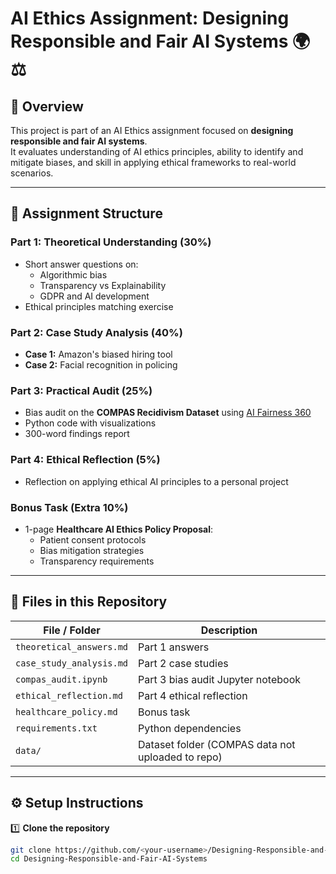 # AI Ethics Assignment: Designing Responsible and Fair AI Systems 🌍⚖️

## 📌 Overview
This project is part of an AI Ethics assignment focused on **designing responsible and fair AI systems**.  
It evaluates understanding of AI ethics principles, ability to identify and mitigate biases, and skill in applying ethical frameworks to real-world scenarios.

---

## 📂 Assignment Structure

### **Part 1: Theoretical Understanding (30%)**
- Short answer questions on:
  - Algorithmic bias
  - Transparency vs Explainability
  - GDPR and AI development
- Ethical principles matching exercise

### **Part 2: Case Study Analysis (40%)**
- **Case 1:** Amazon's biased hiring tool
- **Case 2:** Facial recognition in policing

### **Part 3: Practical Audit (25%)**
- Bias audit on the **COMPAS Recidivism Dataset** using [AI Fairness 360](https://github.com/Trusted-AI/AIF360.git)
- Python code with visualizations
- 300-word findings report

### **Part 4: Ethical Reflection (5%)**
- Reflection on applying ethical AI principles to a personal project

### **Bonus Task (Extra 10%)**
- 1-page **Healthcare AI Ethics Policy Proposal**:
  - Patient consent protocols
  - Bias mitigation strategies
  - Transparency requirements

---

## 📁 Files in this Repository

| File / Folder                  | Description |
|--------------------------------|-------------|
| `theoretical_answers.md`       | Part 1 answers |
| `case_study_analysis.md`       | Part 2 case studies |
| `compas_audit.ipynb`            | Part 3 bias audit Jupyter notebook |
| `ethical_reflection.md`        | Part 4 ethical reflection |
| `healthcare_policy.md`         | Bonus task |
| `requirements.txt`             | Python dependencies |
| `data/`                        | Dataset folder (COMPAS data not uploaded to repo) |

---

## ⚙️ Setup Instructions

1️⃣ **Clone the repository**
```bash
git clone https://github.com/<your-username>/Designing-Responsible-and-Fair-AI-Systems.git
cd Designing-Responsible-and-Fair-AI-Systems

 
 
